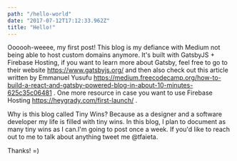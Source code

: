 ```yaml
---
path: "/hello-world"
date: "2017-07-12T17:12:33.962Z"
title: "Hello!"
---
```

Oooooh-weeee, my first post! This blog is my defiance with Medium not being able to host custom domains anymore. It's built with GatsbyJS + Firebase Hosting, if you want to learn more about Gatsby, feel free to go to their website https://www.gatsbyjs.org/ and then also check out this article written by Emmanuel Yusufu https://medium.freecodecamp.org/how-to-build-a-react-and-gatsby-powered-blog-in-about-10-minutes-625c35c06481 . One more resource in case you want to use Firebase Hosting https://heygrady.com/first-launch/ .

Why is this blog called Tiny Wins? Because as a designer and a software developer my life is filled with tiny wins. In this blog, I plan to document as many tiny wins as I can.I'm going to post once a week. If you'd like to reach out to me to talk about anything tweet me @tfaieta. 

Thanks! =)
